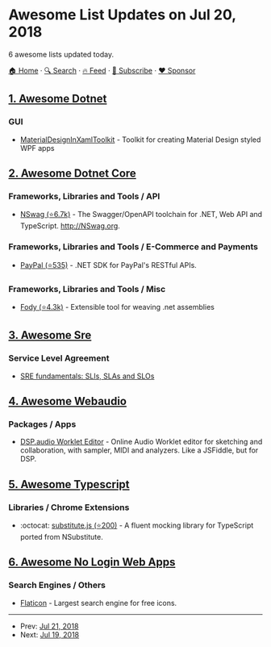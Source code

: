 # Awesome List Updates on Jul 20, 2018

6 awesome lists updated today.

[🏠 Home](/README.md) · [🔍 Search](https://www.trackawesomelist.com/search/) · [🔥 Feed](https://www.trackawesomelist.com/rss.xml) · [📮 Subscribe](https://trackawesomelist.us17.list-manage.com/subscribe?u=d2f0117aa829c83a63ec63c2f&id=36a103854c) · [❤️  Sponsor](https://github.com/sponsors/theowenyoung)



## [1. Awesome Dotnet](/content/quozd/awesome-dotnet/README.md)

### GUI

*   [MaterialDesignInXamlToolkit](http://materialdesigninxaml.net/) - Toolkit for creating Material Design styled WPF apps

## [2. Awesome Dotnet Core](/content/thangchung/awesome-dotnet-core/README.md)

### Frameworks, Libraries and Tools / API

*   [NSwag (⭐6.7k)](https://github.com/RSuter/NSwag) - The Swagger/OpenAPI toolchain for .NET, Web API and TypeScript. <http://NSwag.org>.

### Frameworks, Libraries and Tools / E-Commerce and Payments

*   [PayPal (⭐535)](https://github.com/paypal/PayPal-NET-SDK) - .NET SDK for PayPal's RESTful APIs.

### Frameworks, Libraries and Tools / Misc

*   [Fody (⭐4.3k)](https://github.com/Fody/Fody) - Extensible tool for weaving .net assemblies

## [3. Awesome Sre](/content/dastergon/awesome-sre/README.md)

### Service Level Agreement

*   [SRE fundamentals: SLIs, SLAs and SLOs](https://cloudplatform.googleblog.com/2018/07/sre-fundamentals-slis-slas-and-slos.html)

## [4. Awesome Webaudio](/content/notthetup/awesome-webaudio/README.md)

### Packages / Apps

*   [DSP.audio Worklet Editor](https://dsp.audio/editor/) - Online Audio Worklet editor for sketching and collaboration, with sampler, MIDI and analyzers. Like a JSFiddle, but for DSP.

## [5. Awesome Typescript](/content/dzharii/awesome-typescript/README.md)

### Libraries / Chrome Extensions

*   :octocat: [substitute.js (⭐200)](https://github.com/ffMathy/FluffySpoon.JavaScript.Testing) - A fluent mocking library for TypeScript ported from NSubstitute.

## [6. Awesome No Login Web Apps](/content/aviaryan/awesome-no-login-web-apps/README.md)

### Search Engines / Others

*   [Flaticon](https://www.flaticon.com/) - Largest search engine for free icons.

---

- Prev: [Jul 21, 2018](/content/2018/07/21/README.md)
- Next: [Jul 19, 2018](/content/2018/07/19/README.md)